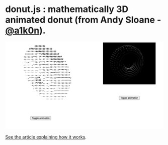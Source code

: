 # donut.js : mathematically 3D animated donut (from Andy Sloane - [@a1k0n](https://github.com/a1k0n)).

![image](preview/preview.png)

[See the article explaining how it works](https://www.a1k0n.net/2011/07/20/donut-math.html).